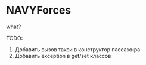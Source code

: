 # NAVYForces
what?


TODO:
1. Добавить вызов такси в конструктор пассажира
2. Добавить exception в get/set классов
